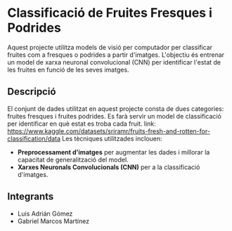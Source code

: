 # Classificació de Fruites Fresques i Podrides

Aquest projecte utilitza models de visió per computador per classificar fruites com a fresques o podrides a partir d'imatges. L'objectiu és entrenar un model de xarxa neuronal convolucional (CNN) per identificar l'estat de les fruites en funció de les seves imatges.

## Descripció

El conjunt de dades utilitzat en aquest projecte consta de dues categories: fruites fresques i fruites podrides. Es farà servir un model de classificació per identificar en què estat es troba cada fruit.
link: https://www.kaggle.com/datasets/sriramr/fruits-fresh-and-rotten-for-classification/data
Les tècniques utilitzades inclouen:
- **Preprocessament d'imatges** per augmentar les dades i millorar la capacitat de generalització del model.
- **Xarxes Neuronals Convolucionals (CNN)** per a la classificació d'imatges.

## Integrants
- Luis Adrián Gómez
- Gabriel Marcos Martínez
